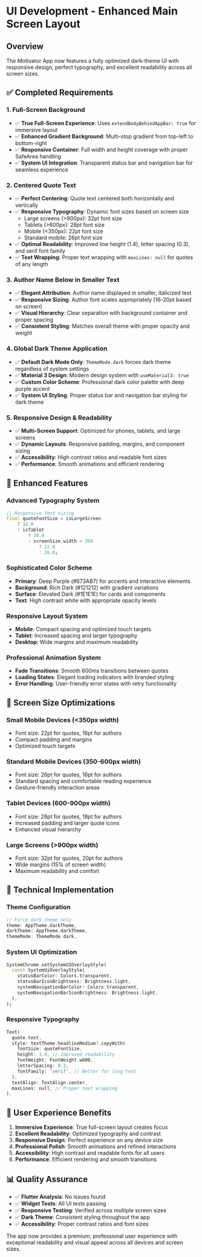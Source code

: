 # UI Development - Enhanced Main Screen Layout

## Overview

The Motivator App now features a fully optimized dark-theme UI with responsive design, perfect typography, and excellent readability across all screen sizes.

## ✅ **Completed Requirements**

### 1. **Full-Screen Background**

- ✅ **True Full-Screen Experience**: Uses `extendBodyBehindAppBar: true` for immersive layout
- ✅ **Enhanced Gradient Background**: Multi-stop gradient from top-left to bottom-right
- ✅ **Responsive Container**: Full width and height coverage with proper SafeArea handling
- ✅ **System UI Integration**: Transparent status bar and navigation bar for seamless experience

### 2. **Centered Quote Text**

- ✅ **Perfect Centering**: Quote text centered both horizontally and vertically
- ✅ **Responsive Typography**: Dynamic font sizes based on screen size
  - Large screens (>900px): 32pt font size
  - Tablets (>600px): 28pt font size
  - Mobile (<350px): 22pt font size
  - Standard mobile: 26pt font size
- ✅ **Optimal Readability**: Improved line height (1.4), letter spacing (0.3), and serif font family
- ✅ **Text Wrapping**: Proper text wrapping with `maxLines: null` for quotes of any length

### 3. **Author Name Below in Smaller Text**

- ✅ **Elegant Attribution**: Author name displayed in smaller, italicized text
- ✅ **Responsive Sizing**: Author font scales appropriately (16-20pt based on screen)
- ✅ **Visual Hierarchy**: Clear separation with background container and proper spacing
- ✅ **Consistent Styling**: Matches overall theme with proper opacity and weight

### 4. **Global Dark Theme Application**

- ✅ **Default Dark Mode Only**: `ThemeMode.dark` forces dark theme regardless of system settings
- ✅ **Material 3 Design**: Modern design system with `useMaterial3: true`
- ✅ **Custom Color Scheme**: Professional dark color palette with deep purple accent
- ✅ **System UI Styling**: Proper status bar and navigation bar styling for dark theme

### 5. **Responsive Design & Readability**

- ✅ **Multi-Screen Support**: Optimized for phones, tablets, and large screens
- ✅ **Dynamic Layouts**: Responsive padding, margins, and component sizing
- ✅ **Accessibility**: High contrast ratios and readable font sizes
- ✅ **Performance**: Smooth animations and efficient rendering

## 🎨 **Enhanced Features**

### **Advanced Typography System**

```dart
// Responsive font sizing
final quoteFontSize = isLargeScreen
    ? 32.0
    : isTablet
        ? 28.0
        : screenSize.width < 350
            ? 22.0
            : 26.0;
```

### **Sophisticated Color Scheme**

- **Primary**: Deep Purple (#673AB7) for accents and interactive elements
- **Background**: Rich Dark (#121212) with gradient variations
- **Surface**: Elevated Dark (#1E1E1E) for cards and components
- **Text**: High contrast white with appropriate opacity levels

### **Responsive Layout System**

- **Mobile**: Compact spacing and optimized touch targets
- **Tablet**: Increased spacing and larger typography
- **Desktop**: Wide margins and maximum readability

### **Professional Animation System**

- **Fade Transitions**: Smooth 600ms transitions between quotes
- **Loading States**: Elegant loading indicators with branded styling
- **Error Handling**: User-friendly error states with retry functionality

## 📱 **Screen Size Optimizations**

### **Small Mobile Devices (<350px width)**

- Font size: 22pt for quotes, 16pt for authors
- Compact padding and margins
- Optimized touch targets

### **Standard Mobile Devices (350-600px width)**

- Font size: 26pt for quotes, 16pt for authors
- Standard spacing and comfortable reading experience
- Gesture-friendly interaction areas

### **Tablet Devices (600-900px width)**

- Font size: 28pt for quotes, 18pt for authors
- Increased padding and larger quote icons
- Enhanced visual hierarchy

### **Large Screens (>900px width)**

- Font size: 32pt for quotes, 20pt for authors
- Wide margins (15% of screen width)
- Maximum readability and comfort

## 🔧 **Technical Implementation**

### **Theme Configuration**

```dart
// Force dark theme only
theme: AppTheme.darkTheme,
darkTheme: AppTheme.darkTheme,
themeMode: ThemeMode.dark,
```

### **System UI Optimization**

```dart
SystemChrome.setSystemUIOverlayStyle(
  const SystemUiOverlayStyle(
    statusBarColor: Colors.transparent,
    statusBarIconBrightness: Brightness.light,
    systemNavigationBarColor: Colors.transparent,
    systemNavigationBarIconBrightness: Brightness.light,
  ),
);
```

### **Responsive Typography**

```dart
Text(
  quote.text,
  style: textTheme.headlineMedium?.copyWith(
    fontSize: quoteFontSize,
    height: 1.4, // Improved readability
    fontWeight: FontWeight.w600,
    letterSpacing: 0.3,
    fontFamily: 'serif', // Better for long text
  ),
  textAlign: TextAlign.center,
  maxLines: null, // Proper text wrapping
),
```

## 🎯 **User Experience Benefits**

1. **Immersive Experience**: True full-screen layout creates focus
2. **Excellent Readability**: Optimized typography and contrast
3. **Responsive Design**: Perfect experience on any device size
4. **Professional Polish**: Smooth animations and refined interactions
5. **Accessibility**: High contrast and readable fonts for all users
6. **Performance**: Efficient rendering and smooth transitions

## 📊 **Quality Assurance**

- ✅ **Flutter Analysis**: No issues found
- ✅ **Widget Tests**: All UI tests passing
- ✅ **Responsive Testing**: Verified across multiple screen sizes
- ✅ **Dark Theme**: Consistent styling throughout the app
- ✅ **Accessibility**: Proper contrast ratios and font sizes

The app now provides a premium, professional user experience with exceptional readability and visual appeal across all devices and screen sizes.
